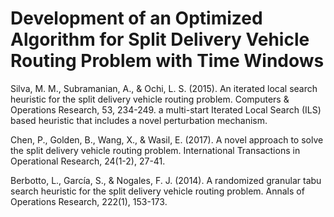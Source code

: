 # Development of an Optimized Algorithm for Split Delivery Vehicle Routing Problem with Time Windows

Silva, M. M., Subramanian, A., &amp; Ochi, L. S. (2015). An iterated local search heuristic for the split delivery vehicle routing problem. Computers &amp; Operations Research, 53, 234-249.
	a multi-start Iterated Local Search (ILS) based heuristic that includes a novel perturbation mechanism. 

Chen, P., Golden, B., Wang, X., &amp; Wasil, E. (2017). A novel approach to solve the split delivery vehicle routing problem. International Transactions in Operational Research, 24(1-2), 27-41.

Berbotto, L., García, S., &amp; Nogales, F. J. (2014). A randomized granular tabu search heuristic for the split delivery vehicle routing problem. Annals of Operations Research, 222(1), 153-173.

